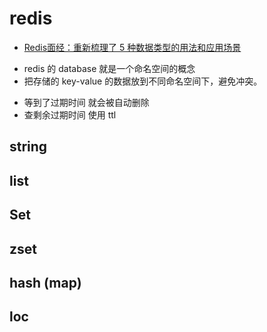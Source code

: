 # redis
* [Redis面经：重新梳理了 5 种数据类型的用法和应用场景](https://blog.csdn.net/zhenghhgz/article/details/109718956)
- redis 的 database 就是一个命名空间的概念
- 把存储的 key-value 的数据放到不同命名空间下，避免冲突。

* 等到了过期时间 就会被自动删除
* 查剩余过期时间 使用 ttl

## string
## list
## Set
## zset
## hash (map)
## loc